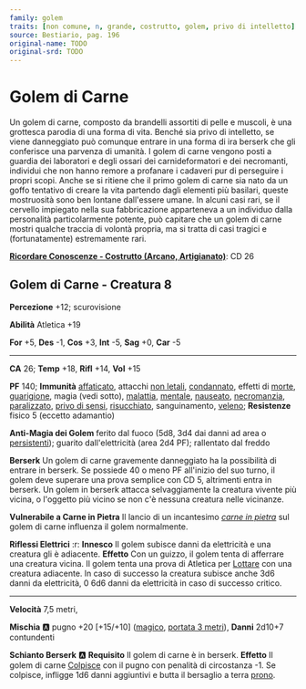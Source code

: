 ```yaml
---
family: golem
traits: [non comune, n, grande, costrutto, golem, privo di intelletto]
source: Bestiario, pag. 196
original-name: TODO
original-srd: TODO
---
```


# Golem di Carne

Un golem di carne, composto da brandelli assortiti di pelle e muscoli, è una grottesca parodia di una forma di vita. Benché sia privo di intelletto, se viene danneggiato può comunque entrare in una forma di ira berserk che gli conferisce una parvenza di umanità. I golem di carne vengono posti a guardia dei laboratori e degli ossari dei carnideformatori e dei necromanti, individui che non hanno remore a profanare i cadaveri pur di perseguire i propri scopi. Anche se si ritiene che il primo golem di carne sia nato da un goffo tentativo di creare la vita partendo dagli elementi più basilari, queste mostruosità sono ben lontane dall'essere umane. In alcuni casi rari, se il cervello impiegato nella sua fabbricazione apparteneva a un individuo dalla personalità particolarmente potente, può capitare che un golem di carne mostri qualche traccia di volontà propria, ma si tratta di casi tragici e (fortunatamente) estremamente rari.

**[Ricordare Conoscenze - Costrutto (Arcano, Artigianato)](/azioni/ricordare-conoscenze)**: CD 26

## Golem di Carne - Creatura 8

**Percezione** +12; scurovisione

**Abilità** Atletica +19

**For** +5, **Des** -1, **Cos** +3, **Int** -5, **Sag** +0, **Car** -5

***

**CA** 26; **Temp** +18, **Rifl** +14, **Vol** +15

**PF** 140; **Immunità** [affaticato](/condizioni/affaticato), attacchi [non letali](/tratti/non-letale), [condannato](/condizioni/condannato), effetti di [morte](/tratti/morte), [guarigione](/tratti/guarigione), magia (vedi sotto), [malattia](/tratti/malattia), [mentale](/tratti/mentale), [nauseato](/condizioni/nauseato), [necromanzia](/tratti/necromanzia), [paralizzato](/condizioni/paralizzato), [privo di sensi](/condizioni/privo-di-sensi), [risucchiato](/condizioni/risucchiato), sanguinamento, [veleno](/tratti/veleno); **Resistenze** fisico 5 (eccetto adamantio)

**Anti-Magia dei Golem** ferito dal fuoco (5d8, 3d4 dai danni ad area o [persistenti](/condizioni/danno-persistente)); guarito dall'elettricità (area 2d4 PF); rallentato dal freddo

**Berserk** Un golem di carne gravemente danneggiato ha la possibilità di entrare in berserk. Se possiede 40 o meno PF all'inizio del suo turno, il golem deve superare una prova semplice con CD 5, altrimenti entra in berserk. Un golem in berserk attacca selvaggiamente la creatura vivente più vicina, o l'oggetto più vicino se non c'è nessuna creatura nelle vicinanze.

**Vulnerabile a Carne in Pietra** Il lancio di un incantesimo *[carne in pietra](/incantesimi/carne-in-pietra)* sul golem di carne influenza il golem normalmente.

**Riflessi Elettrici** :r: **Innesco** Il golem subisce danni da elettricità e una creatura gli è adiacente. **Effetto** Con un guizzo, il golem tenta di afferrare una creatura vicina. Il golem tenta una prova di Atletica per [Lottare](/azioni/lottare) con una creatura adiacente. ln caso di successo la creatura subisce anche 3d6 danni da elettricità, 0 6d6 danni da elettricità in caso di successo critico.

***

**Velocità** 7,5 metri,

**Mischia** :a: pugno +20 \[+15/+10] ([magico](/tratti/magico), [portata 3 metri](/tratti/portata)), **Danni** 2d10+7 contundenti

**Schianto Berserk** :a: **Requisito** Il golem di carne è in berserk. **Effetto** Il golem di carne [Colpisce](/azioni/colpire) con il pugno con penalità di circostanza -1. Se colpisce, infligge 1d6 danni aggiuntivi e butta il bersaglio a terra [prono](/condizioni/prono).
